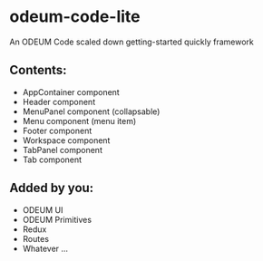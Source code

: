 # odeum-code-lite

An ODEUM Code scaled down getting-started quickly framework

## Contents:
- AppContainer component
- Header component
- MenuPanel component (collapsable)
- Menu component (menu item)
- Footer component
- Workspace component
- TabPanel component
- Tab component

## Added by you:
- ODEUM UI
- ODEUM Primitives
- Redux
- Routes
- Whatever ... 


